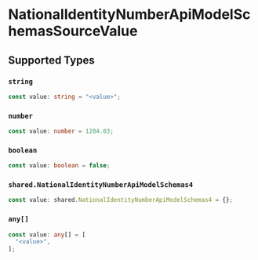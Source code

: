 # NationalIdentityNumberApiModelSchemasSourceValue


## Supported Types

### `string`

```typescript
const value: string = "<value>";
```

### `number`

```typescript
const value: number = 1284.03;
```

### `boolean`

```typescript
const value: boolean = false;
```

### `shared.NationalIdentityNumberApiModelSchemas4`

```typescript
const value: shared.NationalIdentityNumberApiModelSchemas4 = {};
```

### `any[]`

```typescript
const value: any[] = [
  "<value>",
];
```

